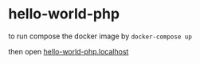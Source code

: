 # hello-world-php

to run compose the docker image by `docker-compose up`

then open [hello-world-php.localhost](hello-world-php.localhost)

